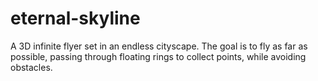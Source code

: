 # eternal-skyline
A 3D infinite flyer set in an endless cityscape. The goal is to fly as far as possible, passing through floating rings to collect points, while avoiding obstacles. 
